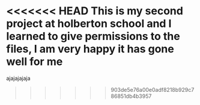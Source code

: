 <<<<<<< HEAD
This is my second project at holberton school and I learned to give permissions to the files, I am very happy it has gone well for me
=======
ajajajajaja
>>>>>>> 903de5e76a00e0adf8218b929c786851db4b3957

